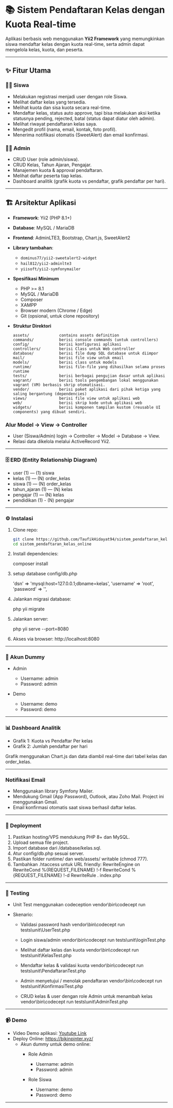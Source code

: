 # 📚 Sistem Pendaftaran Kelas dengan Kuota Real-time

Aplikasi berbasis web menggunakan **Yii2 Framework** yang memungkinkan siswa mendaftar kelas dengan kuota real-time, serta admin dapat mengelola kelas, kuota, dan peserta.

---

## ✨ Fitur Utama

### 👨‍🎓 Siswa
- Melakukan registrasi menjadi user dengan role Siswa.
- Melihat daftar kelas yang tersedia.
- Melihat kuota dan sisa kuota secara real-time.
- Mendaftar kelas, status auto approve, tapi bisa melakukan aksi ketika statusnya pending, rejected, batal (status dapat diatur oleh admin).
- Melihat riwayat pendaftaran kelas saya.
- Mengedit profil (nama, email, kontak, foto profil).
- Menerima notifikasi otomatis (SweetAlert) dan email konfirmasi.

### 👨‍💼 Admin
- CRUD User (role admin/siswa).
- CRUD Kelas, Tahun Ajaran, Pengajar.
- Manajemen kuota & approval pendaftaran.
- Melihat daftar peserta tiap kelas.
- Dashboard analitik (grafik kuota vs pendaftar, grafik pendaftar per hari).

---

## 🏗️ Arsitektur Aplikasi

- **Framework**: Yii2 (PHP 8.1+)
- **Database**: MySQL / MariaDB
- **Frontend**: AdminLTE3, Bootstrap, Chart.js, SweetAlert2
- **Library tambahan**:
  - `dominus77/yii2-sweetalert2-widget`
  - `hail812/yii2-adminlte3`
  - `yiisoft/yii2-symfonymailer`
- **Spesifikasi Minimum**
    - PHP >= 8.1
    - MySQL / MariaDB
    - Composer
    - XAMPP
    - Browser modern (Chrome / Edge)
    - Git (opsional, untuk clone repository)

- **Struktur Direktori**

      assets/             contains assets definition
      commands/           berisi console commands (untuk controllers)
      config/             berisi konfigurasi aplikasi
      controllers/        berisi Class untuk Web controller
      database/           berisi file dump SQL database untuk diimpor
      mail/               berisi file view untuk email
      models/             berisi class untuk models
      runtime/            berisi file-file yang dihasilkan selama proses runtime
      tests/              berisi berbagai pengujian dasar untuk aplikasi
      vagrant/            berisi tools pengembangan lokal menggunakan vagrant (VM) berbasis skrip otomatisasi.
      vendor/             berisi paket aplikasi dari pihak ketiga yang saling bergantung (dependencies)
      views/              berisi file view untuk aplikasi web 
      web/                berisi skrip kode untuk aplikasi web
      widgets/            berisi komponen tampilan kustom (reusable UI components) yang dibuat sendiri.


### Alur Model -> View -> Controller
- User (Siswa/Admin) login → Controller → Model → Database → View.
- Relasi data dikelola melalui ActiveRecord Yii2.

---

### 🗄️ ERD (Entity Relationship Diagram)
- user (1) — (1) siswa
- kelas (1) — (N) order_kelas
- siswa (1) — (N) order_kelas
- tahun_ajaran (1) — (N) kelas
- pengajar (1) — (N) kelas
- pendidikan (1) - (N) pengajar


---

### ⚙️ Instalasi

1. Clone repo:

   ```bash
   git clone https://github.com/TaufikHidayat94/sistem_pendaftaran_kelas_online.git
   cd sistem_pendaftaran_kelas_online

2. Install dependencies:

    composer install

3. setup database config/db.php

    'dsn' => 'mysql:host=127.0.0.1;dbname=kelas',
    'username' => 'root',
    'password' => '',

4. Jalankan migrasi database:
    
    php yii migrate

5. Jalankan server:

    php yii serve --port=8080

6. Akses via browser:
    http://localhost:8080

---

### 🔑 Akun Dummy

- Admin
    - Username: admin
    - Password: admin

- Demo
    - Username: demo
    - Password: demo

---

### 📊 Dashboard Analitik

- Grafik 1: Kuota vs Pendaftar Per kelas
- Grafik 2: Jumlah pendaftar per hari

Grafik menggunakan Chart.js dan data diambil real-time dari tabel kelas dan order_kelas.

---

### Notifikasi Email

- Menggunakan library Symfony Mailer.
- Mendukung Gmail (App Password), Outlook, atau Zoho Mail. Project ini menggunakan Gmail.
- Email konfirmasi otomatis saat siswa berhasil daftar kelas.

---

### 🚀 Deployment

1. Pastikan hosting/VPS mendukung PHP 8+ dan MySQL.
2. Upload semua file project.
3. Import database dari /database/kelas.sql.
4. Atur config/db.php sesuai server.
5. Pastikan folder runtime/ dan web/assets/ writable (chmod 777).
6. Tambahkan .htaccess untuk URL friendly:
    RewriteEngine on
    RewriteCond %{REQUEST_FILENAME} !-f
    RewriteCond %{REQUEST_FILENAME} !-d
    RewriteRule . index.php

---

### 🧪 Testing

- Unit Test menggunakan codeception
    vendor\bin\codecept run

- Skenario:
    - Validasi password hash
        vendor\bin\codecept run tests\unit\UserTest.php

    - Login siswa/admin
        vendor\bin\codecept run tests\unit\loginTest.php

    - Melihat daftar kelas dan kuota
        vendor\bin\codecept run tests\unit\KelasTest.php

    - Mendaftar kelas & validasi kuota
        vendor\bin\codecept run tests\unit\PendaftaranTest.php

    - Admin menyetujui / menolak pendaftaran
        vendor\bin\codecept run tests\unit\KonfirmasiTest.php

    - CRUD kelas & user dengan role Admin untuk menambah kelas
        vendor\bin\codecept run tests\unit\AdminTest.php

---

### 📹 Demo

- Video Demo aplikasi: [Youtube Link](https://youtu.be/dPKsLZ6yxTg)
- Deploy Online: https://bikinpinter.xyz/
    - Akun dummy untuk demo online:
        - Role Admin
            - Username: admin
            - Password: admin

        - Role Siswa
            - Username: demo
            - Password: demo

---